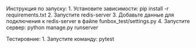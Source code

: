 Инструкция по запуску:
    1. Установите зависимости: pip install -r requirements.txt
    2. Запустите redis-server
    3. Добавьте данные для подключения к redis-server в файле funbox_test/settings.py
    4. Запустите сервер: python manage.py runserver

Тестировние:
    1. Запустите команду: pytest